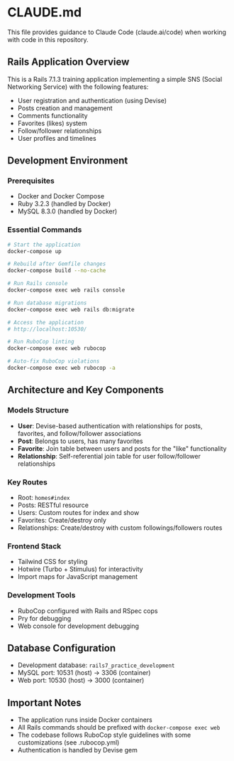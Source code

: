 # CLAUDE.md

This file provides guidance to Claude Code (claude.ai/code) when working with code in this repository.

## Rails Application Overview

This is a Rails 7.1.3 training application implementing a simple SNS (Social Networking Service) with the following features:
- User registration and authentication (using Devise)
- Posts creation and management
- Comments functionality
- Favorites (likes) system
- Follow/follower relationships
- User profiles and timelines

## Development Environment

### Prerequisites
- Docker and Docker Compose
- Ruby 3.2.3 (handled by Docker)
- MySQL 8.3.0 (handled by Docker)

### Essential Commands

```bash
# Start the application
docker-compose up

# Rebuild after Gemfile changes
docker-compose build --no-cache

# Run Rails console
docker-compose exec web rails console

# Run database migrations
docker-compose exec web rails db:migrate

# Access the application
# http://localhost:10530/

# Run RuboCop linting
docker-compose exec web rubocop

# Auto-fix RuboCop violations
docker-compose exec web rubocop -a
```

## Architecture and Key Components

### Models Structure
- **User**: Devise-based authentication with relationships for posts, favorites, and follow/follower associations
- **Post**: Belongs to users, has many favorites
- **Favorite**: Join table between users and posts for the "like" functionality
- **Relationship**: Self-referential join table for user follow/follower relationships

### Key Routes
- Root: `homes#index`
- Posts: RESTful resource
- Users: Custom routes for index and show
- Favorites: Create/destroy only
- Relationships: Create/destroy with custom followings/followers routes

### Frontend Stack
- Tailwind CSS for styling
- Hotwire (Turbo + Stimulus) for interactivity
- Import maps for JavaScript management

### Development Tools
- RuboCop configured with Rails and RSpec cops
- Pry for debugging
- Web console for development debugging

## Database Configuration
- Development database: `rails7_practice_development`
- MySQL port: 10531 (host) → 3306 (container)
- Web port: 10530 (host) → 3000 (container)

## Important Notes
- The application runs inside Docker containers
- All Rails commands should be prefixed with `docker-compose exec web`
- The codebase follows RuboCop style guidelines with some customizations (see .rubocop.yml)
- Authentication is handled by Devise gem